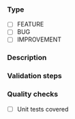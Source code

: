 ### Type
- [ ] FEATURE
- [ ] BUG
- [ ] IMPROVEMENT

### Description
<!-- Describe your changes in meaningful way -->

### Validation steps
<!-- Mention proper steps to validate your changes -->

### Quality checks
- [ ] Unit tests covered